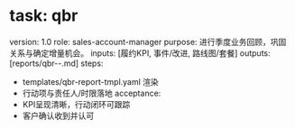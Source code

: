 # task: qbr

version: 1.0
role: sales-account-manager
purpose: 进行季度业务回顾，巩固关系与确定增量机会。
inputs: [履约KPI, 事件/改进, 路线图/套餐]
outputs: [reports/qbr-<client>-<YYYYQ>.md]
steps:

- templates/qbr-report-tmpl.yaml 渲染
- 行动项与责任人/时限落地
  acceptance:
- KPI呈现清晰，行动闭环可跟踪
- 客户确认收到并认可
